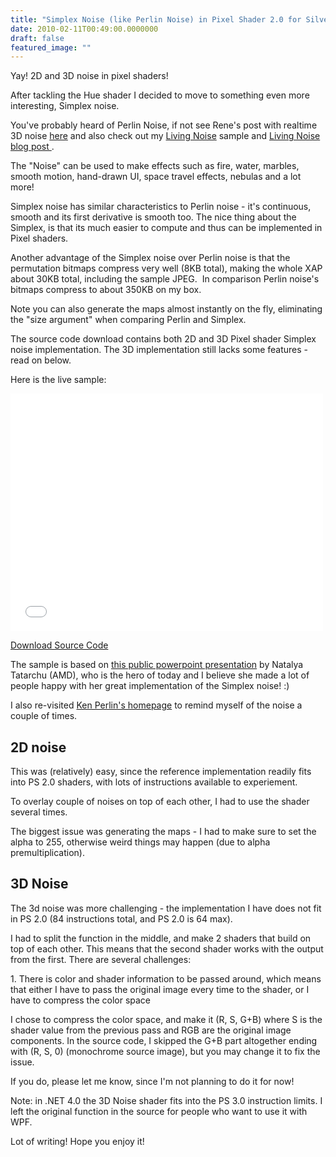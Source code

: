 ```yaml
---
title: "Simplex Noise (like Perlin Noise) in Pixel Shader 2.0 for Silverlight and WPF"
date: 2010-02-11T00:49:00.0000000
draft: false
featured_image: ""
---
```


<p>Yay! 2D and 3D noise in pixel shaders!</p>
<p>After tackling the Hue shader I decided to move to something even more interesting, Simplex noise.</p>
<p>You've probably heard of Perlin Noise, if not see Rene's post with realtime 3D noise <a href="http://www.dotnetkicks.com/silverlight/An_Oscar_Algorithm_Silverlight_Real_time_3D_Perlin_Noise">here</a>&nbsp;and also check out my <a href="http://nokola.com/livingnoise">Living Noise</a> sample and <a href="http://nokola.com/blog/post/2009/11/01/Large-Scale-Special-Effects-in-Silverlight-Living-Noise.aspx">Living Noise blog post </a>.</p>
<p>The "Noise" can be used to make effects such as fire, water, marbles, smooth motion, hand-drawn UI, space travel effects, nebulas and a lot more!</p>
<p>Simplex noise has similar characteristics to Perlin noise - it's continuous, smooth and its first derivative is smooth too. The nice thing about the Simplex, is that its&nbsp;much easier to compute and thus can be implemented in Pixel shaders.</p>
<p>Another advantage of the Simplex noise over Perlin noise is that the permutation bitmaps compress very well (8KB total), making the whole XAP about 30KB total, including the sample JPEG.&nbsp; In comparison Perlin noise's bitmaps compress to about 350KB on my box.</p>
<p>Note you can also generate the maps almost instantly on the fly, eliminating the "size argument" when comparing Perlin and Simplex.</p>
<p>The source code download contains both&nbsp;2D and 3D&nbsp;Pixel shader Simplex noise implementation. The 3D implementation still lacks some features - read on below.</p>
<p>Here is the live sample:</p>
<iframe src="/sample.aspx?xap=NoiseSL" width="500px" height="380px" style="border: 0px solid" frameborder="0"></iframe>
<p><a href="http://nokola.com/sources/NoiseSL.zip">Download Source Code</a></p>
<p>The sample is based on <a href="http://developer.amd.com/Assets/Tatarchuk-Noise(GDC07-D3D_Day).pdf">this public powerpoint presentation</a> by Natalya Tatarchu (AMD), who is the hero of today and I believe she made a lot of people happy with her&nbsp;great implementation of&nbsp;the Simplex noise! :)</p>
<p>I also re-visited <a href="http://mrl.nyu.edu/~perlin/">Ken Perlin's homepage</a> to remind myself of the noise a couple of times.</p>
<h2>2D noise</h2>
<p>This was (relatively) easy, since the reference implementation readily fits into PS 2.0 shaders, with lots of instructions available to experiement.</p>
<p>To overlay couple of noises on top of each other, I had to use the shader several times.</p>
<p>The biggest issue was generating the maps - I had to make sure to set the alpha to 255, otherwise weird things may happen (due to alpha premultiplication).</p>
<h2>3D Noise</h2>
<p>The 3d noise was more challenging - the implementation I have does not fit in PS 2.0 (84 instructions total, and PS 2.0 is 64 max).</p>
<p>I had to split the function in the middle, and make 2 shaders that build on top of each other. This means that the second shader works with the output from the first. There are several challenges:</p>
<p>1. There is color and shader information to be passed around, which means that either I have to pass the original image every time to the shader, or I have to compress the color space</p>
<p>I chose to compress the color space, and make it (R, S, G+B) where S is the shader value from the previous pass and RGB are the original image components. In the source code, I skipped the G+B part altogether ending with (R, S, 0) (monochrome source image), but you may change it to fix the issue.</p>
<p>If you do, please let me know, since I'm not planning to do it for now!</p>
<p>Note: in .NET 4.0 the 3D Noise shader fits into the PS 3.0 instruction limits. I left the original function in the source for people who want to use it with WPF.</p>
<p>Lot of writing! Hope you enjoy it!</p>
<p>&nbsp;</p>